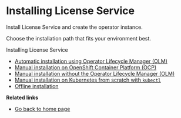 # Installing License Service

Install License Service and create the operator instance.

Choose the installation path that fits your environment best.

Installing License Service

- [Automatic installation using Operator Lifecycle Manager (OLM)](Automatic_installation.md)
- [Manual installation on OpenShift Container Platform (OCP)](Install_on_OCP.md)
- [Manual installation without the Operator Lifecycle Manager (OLM)](Install_without_OLM.md)
- [Manual installation on Kubernetes from scratch with `kubectl`](Install_from_scratch.md)
- [Offline installation](Install_offline.md)

<b>Related links</b>

- [Go back to home page](../License_Service_main.md#documentation)
